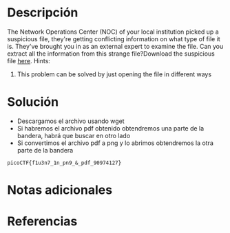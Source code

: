 # Descripción
The Network Operations Center (NOC) of your local institution picked up a suspicious file, they're getting conflicting information on what type of file it is. They've brought you in as an external expert to examine the file. Can you extract all the information from this strange file?Download the suspicious file [here](https://artifacts.picoctf.net/c_titan/96/flag2of2-final.pdf).
Hints:
1. This problem can be solved by just opening the file in different ways
# Solución
- Descargamos el archivo usando wget
- Si habremos el archivo pdf obtenido obtendremos una parte de la bandera, habrá que buscar en otro lado
- Si convertimos el archivo pdf a png y lo abrimos obtendremos la otra parte de la bandera
```
picoCTF{f1u3n7_1n_pn9_&_pdf_90974127}
```
# Notas adicionales
# Referencias